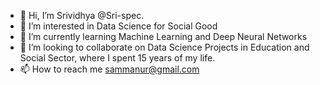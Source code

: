 - 👋 Hi, I’m  Srividhya @Sri-spec.  
- 👀 I’m interested in Data Science for Social Good
- 🌱 I’m currently learning Machine Learning and Deep Neural Networks
- 💞️ I’m looking to collaborate on Data Science Projects in Education and Social Sector, where I spent 15 years of my life.
- 📫 How to reach me sammanur@gmail.com

<!---
Sri-spec/Sri-spec is a ✨ special ✨ repository because its `README.md` (this file) appears on your GitHub profile.
You can click the Preview link to take a look at your changes.
--->
